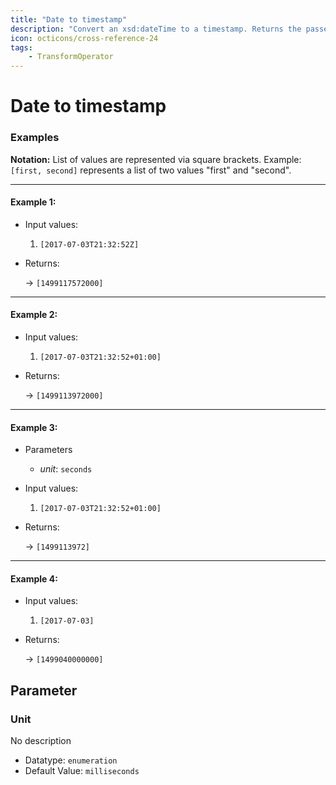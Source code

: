 ```yaml
---
title: "Date to timestamp"
description: "Convert an xsd:dateTime to a timestamp. Returns the passed time since the Unix Epoch (1970-01-01)."
icon: octicons/cross-reference-24
tags: 
    - TransformOperator
---
```

# Date to timestamp
<!-- This file was generated - DO NOT CHANGE IT MANUALLY -->




### Examples

**Notation:** List of values are represented via square brackets. Example: `[first, second]` represents a list of two values "first" and "second".

---
#### Example 1:

* Input values:
  1. `[2017-07-03T21:32:52Z]`

* Returns:

  → `[1499117572000]`


---
#### Example 2:

* Input values:
  1. `[2017-07-03T21:32:52+01:00]`

* Returns:

  → `[1499113972000]`


---
#### Example 3:

* Parameters
  * *unit*: `seconds`

* Input values:
  1. `[2017-07-03T21:32:52+01:00]`

* Returns:

  → `[1499113972]`


---
#### Example 4:

* Input values:
  1. `[2017-07-03]`

* Returns:

  → `[1499040000000]`




## Parameter

### Unit

No description

- Datatype: `enumeration`
- Default Value: `milliseconds`



